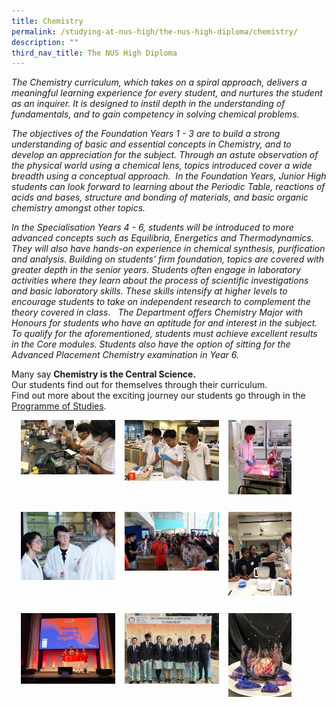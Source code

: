 ```yaml
---
title: Chemistry
permalink: /studying-at-nus-high/the-nus-high-diploma/chemistry/
description: ""
third_nav_title: The NUS High Diploma
---
```

_The Chemistry curriculum, which takes on a spiral approach, delivers a meaningful learning experience for every student, and nurtures the student as an inquirer. It is designed to instil depth in the understanding of fundamentals, and to gain competency in solving chemical problems._   

_The objectives of the Foundation Years 1 - 3 are to build a strong understanding of basic and essential concepts in Chemistry, and to develop an appreciation for the subject. Through an astute observation of the physical world using a chemical lens, topics introduced cover a wide breadth using a conceptual approach.  In the Foundation Years, Junior High students can look forward to learning about the Periodic Table, reactions of acids and bases, structure and bonding of materials, and basic organic chemistry amongst other topics._ 

_In the Specialisation Years 4 - 6, students will be introduced to more advanced concepts such as Equilibria, Energetics and Thermodynamics. They will also have hands-on experience in chemical synthesis, purification and analysis. Building on students’ firm foundation, topics are covered with greater depth in the senior years. Students often engage in laboratory activities where they learn about the process of scientific investigations and basic laboratory skills. These skills intensify at higher levels to encourage students to take on independent research to complement the theory covered in class.   The Department offers Chemistry Major with Honours for students who have an aptitude for and interest in the subject. To qualify for the aforementioned, students must achieve excellent results in the Core modules. Students also have the option of sitting for the Advanced Placement Chemistry examination in Year 6._

Many say **Chemistry is the Central Science.**<br>
Our students find out for themselves through their curriculum.<br>
Find out more about the exciting journey our students go through in the [Programme of Studies](https://staging.d1bl70m167uzkq.amplifyapp.com/studying-at-nus-high/the-nus-high-diploma/programme-of-studies/).

<p><a href="https://staging.d1bl70m167uzkq.amplifyapp.com/chemistry/wonderment-in-the-classroom/"><img src="/images/chem1.jpg" style="width:30%;margin-right:15px;margin-left:15px;" align = "left"></a></p>
<p><a href="https://staging.d1bl70m167uzkq.amplifyapp.com/chemistry/wonderment-in-the-classroom/"><img src="/images/chem2.jpg" style="width:30%;margin-right:15px;" align = "left"></a></p>
<p><a href="https://staging.d1bl70m167uzkq.amplifyapp.com/chemistry/wonderment-in-the-classroom/"><img src="/images/chem3.jpg" style="width:20%;margin-right:15px;" align = "left"></a></p>

<br clear="left">

|  |  |  |
|:---:|:---:|:---:|

<p><a href="https://staging.d1bl70m167uzkq.amplifyapp.com/chemistry/beyond-the-classroom/"><img src="/images/chem4.jpg" style="width:30%;margin-right:15px;margin-left:15px;" align = "left"></a></p>
<p><a href="https://staging.d1bl70m167uzkq.amplifyapp.com/chemistry/beyond-the-classroom/"><img src="/images/chem5.jpg" style="width:30%;margin-right:15px;" align = "left"></a></p>
<p><a href="https://staging.d1bl70m167uzkq.amplifyapp.com/chemistry/beyond-the-classroom/"><img src="/images/chem6.jpg" style="width:20%;margin-right:15px;" align = "left"></a></p>

<br clear="left">

|  |  |  |
|:---:|:---:|:---:|

<p><a href="https://staging.d1bl70m167uzkq.amplifyapp.com/our-dna/achievements/2019/"><img src="/images/chem7.jpg" style="width:30%;margin-right:15px;margin-left:15px;" align = "left"></a></p>
<p><a href="https://staging.d1bl70m167uzkq.amplifyapp.com/our-dna/achievements/2019/"><img src="/images/chem8.jpg" style="width:30%;margin-right:15px;" align = "left"></a></p>
<p><a href="https://staging.d1bl70m167uzkq.amplifyapp.com/our-dna/achievements/2019/"><img src="/images/chem9.jpg" style="width:20%;margin-right:15px;" align = "left"></a></p>

<br clear="left">

|  |  |  |
|:---:|:---:|:---:|